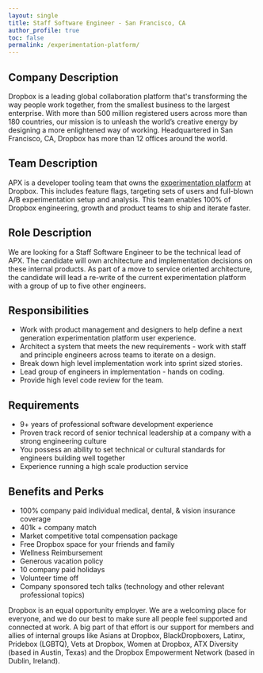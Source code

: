 ```yaml
---
layout: single
title: Staff Software Engineer - San Francisco, CA
author_profile: true
toc: false
permalink: /experimentation-platform/
---
```


## Company Description

Dropbox is a leading global collaboration platform that's transforming the way people work together, from the smallest business to the largest enterprise. With more than 500 million registered users across more than 180 countries, our mission is to unleash the world’s creative energy by designing a more enlightened way of working. Headquartered in San Francisco, CA, Dropbox has more than 12 offices around the world.

## Team Description

APX is a developer tooling team that owns the [experimentation platform](https://blogs.dropbox.com/tech/2017/03/introducing-stormcrow/) at Dropbox. This includes feature flags, targeting sets of users and full-blown A/B experimentation setup and analysis. This team enables 100% of Dropbox engineering, growth and product teams to ship and iterate faster.

## Role Description

We are looking for a Staff Software Engineer to be the technical lead of APX. The candidate will own architecture and implementation decisions on these internal products. As part of a move to service oriented architecture, the candidate will lead a re-write of the current experimentation platform with a group of up to five other engineers.

## Responsibilities
- Work with product management and designers to help define a next generation experimentation platform user experience.
- Architect a system that meets the new requirements - work with staff and principle engineers across teams to iterate on a design.
- Break down high level implementation work into sprint sized stories.
- Lead group of engineers in implementation - hands on coding.
- Provide high level code review for the team.
## Requirements
- 9+ years of professional software development experience
- Proven track record of senior technical leadership at a company with a strong engineering culture
- You possess an ability to set technical or cultural standards for engineers building well together
- Experience running a high scale production service
## Benefits and Perks
- 100% company paid individual medical, dental, & vision insurance coverage
- 401k + company match
- Market competitive total compensation package
- Free Dropbox space for your friends and family
- Wellness Reimbursement
- Generous vacation policy
- 10 company paid holidays
- Volunteer time off
- Company sponsored tech talks (technology and other relevant professional topics)

Dropbox is an equal opportunity employer. We are a welcoming place for everyone, and we do our best to make sure all people feel supported and connected at work. A big part of that effort is our support for members and allies of internal groups like Asians at Dropbox, BlackDropboxers, Latinx, Pridebox (LGBTQ), Vets at Dropbox, Women at Dropbox, ATX Diversity (based in Austin, Texas) and the Dropbox Empowerment Network (based in Dublin, Ireland).
